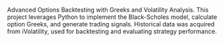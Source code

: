 Advanced Options Backtesting with Greeks and Volatility Analysis. This project leverages Python to implement the Black-Scholes model, calculate option Greeks, and generate trading signals. Historical data was acquired from iVolatility, used for backtesting and evaluating strategy performance. 
